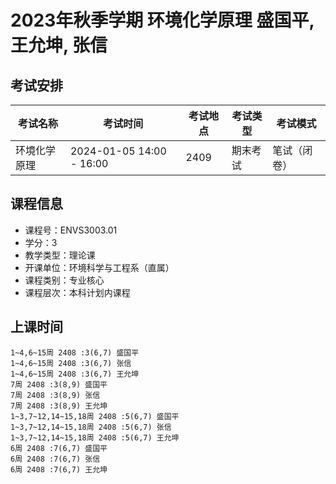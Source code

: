 # 2023年秋季学期 环境化学原理 盛国平, 王允坤, 张信




## 考试安排

| 考试名称 | 考试时间 | 考试地点 | 考试类型 | 考试模式 |
| -------- | -------- | -------- | -------- | -------- |
| 环境化学原理 | 2024-01-05 14:00 - 16:00 | 2409 | 期末考试 | 笔试（闭卷） |





## 课程信息

- 课程号：ENVS3003.01
- 学分：3
- 教学类型：理论课
- 开课单位：环境科学与工程系（直属）
- 课程类别：专业核心
- 课程层次：本科计划内课程

## 上课时间

```
1~4,6~15周 2408 :3(6,7) 盛国平
1~4,6~15周 2408 :3(6,7) 张信
1~4,6~15周 2408 :3(6,7) 王允坤
7周 2408 :3(8,9) 盛国平
7周 2408 :3(8,9) 张信
7周 2408 :3(8,9) 王允坤
1~3,7~12,14~15,18周 2408 :5(6,7) 盛国平
1~3,7~12,14~15,18周 2408 :5(6,7) 张信
1~3,7~12,14~15,18周 2408 :5(6,7) 王允坤
6周 2408 :7(6,7) 盛国平
6周 2408 :7(6,7) 张信
6周 2408 :7(6,7) 王允坤
```

